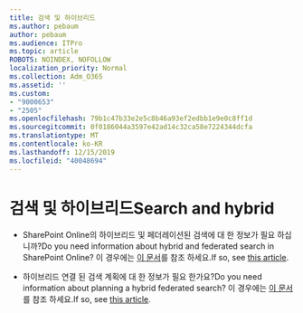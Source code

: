 ```yaml
---
title: 검색 및 하이브리드
ms.author: pebaum
author: pebaum
ms.audience: ITPro
ms.topic: article
ROBOTS: NOINDEX, NOFOLLOW
localization_priority: Normal
ms.collection: Adm_O365
ms.assetid: ''
ms.custom:
- "9000653"
- "2505"
ms.openlocfilehash: 79b1c47b33e2e5c8b46a93ef2edbb1e9e0c8ff1d
ms.sourcegitcommit: 0f0186044a3597e42ad14c32ca58e7224344dcfa
ms.translationtype: MT
ms.contentlocale: ko-KR
ms.lasthandoff: 12/15/2019
ms.locfileid: "40048694"
---
```

# <a name="search-and-hybrid"></a><span data-ttu-id="70363-102">검색 및 하이브리드</span><span class="sxs-lookup"><span data-stu-id="70363-102">Search and hybrid</span></span>

- <span data-ttu-id="70363-103">SharePoint Online의 하이브리드 및 페더레이션된 검색에 대 한 정보가 필요 하십니까?</span><span class="sxs-lookup"><span data-stu-id="70363-103">Do you need information about hybrid and federated search in SharePoint Online?</span></span> <span data-ttu-id="70363-104">이 경우에는 [이 문서](https://docs.microsoft.com/sharepoint/hybrid/hybrid-search-in-sharepoint)를 참조 하세요.</span><span class="sxs-lookup"><span data-stu-id="70363-104">If so, see [this article](https://docs.microsoft.com/sharepoint/hybrid/hybrid-search-in-sharepoint).</span></span>

- <span data-ttu-id="70363-105">하이브리드 연결 된 검색 계획에 대 한 정보가 필요 한가요?</span><span class="sxs-lookup"><span data-stu-id="70363-105">Do you need information about planning a hybrid federated search?</span></span>  <span data-ttu-id="70363-106">이 경우에는 [이 문서](https://docs.microsoft.com/sharepoint/hybrid/plan-hybrid-federated-search)를 참조 하세요.</span><span class="sxs-lookup"><span data-stu-id="70363-106">If so, see [this article](https://docs.microsoft.com/sharepoint/hybrid/plan-hybrid-federated-search).</span></span>



